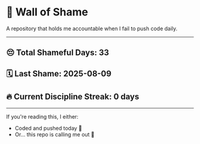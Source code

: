 # 🧱 Wall of Shame

A repository that holds me accountable when I fail to push code daily.

---

## 😔 Total Shameful Days: **33**
## 🗓️ Last Shame: **2025-08-09**
## 🔥 Current Discipline Streak: **0 days**

---

If you're reading this, I either:
- Coded and pushed today 💪
- Or... this repo is calling me out 😤
